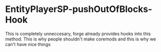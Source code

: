 # EntityPlayerSP-pushOutOfBlocks-Hook
This is completely unneccesary, forge already provides hooks into this method.
This is why people shouldn't make coremods and this is why we can't have nice things
